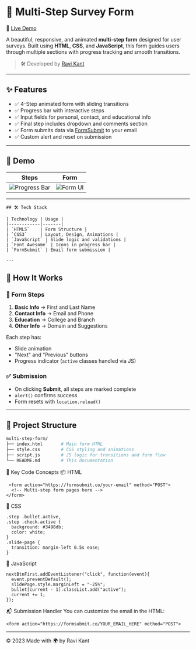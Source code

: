# 🧾 Multi-Step Survey Form
🔗 [Live Demo](https://replit.com/@Ravikantmahi/Multi-Step-Survey-Form)

A beautiful, responsive, and animated **multi-step form** designed for user surveys. Built using **HTML**, **CSS**, and **JavaScript**, this form guides users through multiple sections with progress tracking and smooth transitions.

> 🛠 Developed by [Ravi Kant](https://github.com/Ravikantmahi)

---

## ✨ Features

- ✅ 4-Step animated form with sliding transitions
- ✅ Progress bar with interactive steps
- ✅ Input fields for personal, contact, and educational info
- ✅ Final step includes dropdown and comments section
- ✅ Form submits data via [FormSubmit](https://formsubmit.co/) to your email
- ✅ Custom alert and reset on submission

---

## 📸 Demo

| Steps | Form |
|-------|------|
| ![Progress Bar](https://user-images.githubusercontent.com/placeholder/progress.gif) | ![Form UI](https://user-images.githubusercontent.com/placeholder/form.gif) |

---
```
## 🛠️ Tech Stack

| Technology | Usage |
|------------|-------|
| `HTML5`    | Form Structure |
| `CSS3`     | Layout, Design, Animations |
| `JavaScript` | Slide logic and validations |
| `Font Awesome` | Icons in progress bar |
| `FormSubmit` | Email form submission |

---
```
## 🚀 How It Works

### 🔁 Form Steps

1. **Basic Info** → First and Last Name  
2. **Contact Info** → Email and Phone  
3. **Education** → College and Branch  
4. **Other Info** → Domain and Suggestions  

Each step has:
- Slide animation
- "Next" and "Previous" buttons
- Progress indicator (`active` classes handled via JS)

### ✅ Submission

- On clicking **Submit**, all steps are marked complete  
- `alert()` confirms success  
- Form resets with `location.reload()`

---

## 🧩 Project Structure

```bash
multi-step-form/
├── index.html       # Main form HTML
├── style.css        # CSS styling and animations
├── script.js        # JS logic for transitions and form flow
└── README.md        # This documentation
```
🧠 Key Code Concepts
📦 HTML
```
 <form action="https://formsubmit.co/your-email" method="POST">
  <!-- Multi-step form pages here -->
</form>
```
🎨 CSS
```
.step .bullet.active,
.step .check.active {
  background: #3498db;
  color: white;
}
.slide-page {
  transition: margin-left 0.5s ease;
}
```
🧠 JavaScript
```
nextBtnFirst.addEventListener("click", function(event){
  event.preventDefault();
  slidePage.style.marginLeft = "-25%";
  bullet[current - 1].classList.add("active");
  current += 1;
});
```
📬 Submission Handler
You can customize the email in the HTML:
```
<form action="https://formsubmit.co/YOUR_EMAIL_HERE" method="POST">
```

---
© 2023 Made with 🌍 by Ravi Kant
